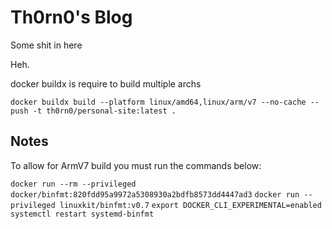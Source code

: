 # Th0rn0's Blog

Some shit in here

Heh.

docker buildx is require to build multiple archs

```docker buildx build --platform linux/amd64,linux/arm/v7 --no-cache --push -t th0rn0/personal-site:latest .```

## Notes

To allow for ArmV7 build you must run the commands below:

```docker run --rm --privileged docker/binfmt:820fdd95a9972a5308930a2bdfb8573dd4447ad3```
```docker run --privileged linuxkit/binfmt:v0.7```
```export DOCKER_CLI_EXPERIMENTAL=enabled```
```systemctl restart systemd-binfmt```